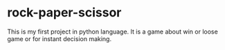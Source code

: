# rock-paper-scissor
This is my first project in python language. It is a game about win  or loose game or for instant decision making.
